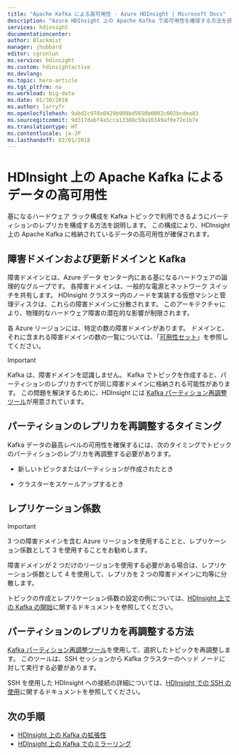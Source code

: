 ```yaml
---
title: "Apache Kafka による高可用性 - Azure HDInsight | Microsoft Docs"
description: "Azure HDInsight 上の Apache Kafka で高可用性を確保する方法を説明します。 Kafka でパーティションのレプリカを再調整し、HDInsight が含まれている Azure リージョン内のさまざまな障害ドメインに配置されるようにする方法を説明します。"
services: hdinsight
documentationcenter: 
author: Blackmist
manager: jhubbard
editor: cgronlun
ms.service: hdinsight
ms.custom: hdinsightactive
ms.devlang: 
ms.topic: hero-article
ms.tgt_pltfrm: na
ms.workload: big-data
ms.date: 01/30/2018
ms.author: larryfr
ms.openlocfilehash: 9abd2c970a0429b908bd5650b0002c002bcdea83
ms.sourcegitcommit: 9d317dabf4a5cca13308c50a10349af0e72e1b7e
ms.translationtype: HT
ms.contentlocale: ja-JP
ms.lasthandoff: 02/01/2018
---
```

# <a name="high-availability-of-your-data-with-apache-kafka-on-hdinsight"></a>HDInsight 上の Apache Kafka によるデータの高可用性

基になるハードウェア ラック構成を Kafka トピックで利用できるようにパーティションのレプリカを構成する方法を説明します。 この構成により、HDInsight 上の Apache Kafka に格納されているデータの高可用性が確保されます。

## <a name="fault-and-update-domains-with-kafka"></a>障害ドメインおよび更新ドメインと Kafka

障害ドメインとは、Azure データ センター内にある基になるハードウェアの論理的なグループです。 各障害ドメインは、一般的な電源とネットワーク スイッチを共有します。 HDInsight クラスター内のノードを実装する仮想マシンと管理ディスクは、これらの障害ドメインに分散されます。 このアーキテクチャにより、物理的なハードウェア障害の潜在的な影響が制限されます。

各 Azure リージョンには、特定の数の障害ドメインがあります。 ドメインと、それに含まれる障害ドメインの数の一覧については、「[可用性セット](../../virtual-machines/windows/regions-and-availability.md#availability-sets)」を参照してください。

> [!IMPORTANT]
> Kafka は、障害ドメインを認識しません。 Kafka でトピックを作成すると、パーティションのレプリカすべてが同じ障害ドメインに格納される可能性があります。 この問題を解決するために、HDInsight には [Kafka パーティション再調整ツール](https://github.com/hdinsight/hdinsight-kafka-tools)が用意されています。

## <a name="when-to-rebalance-partition-replicas"></a>パーティションのレプリカを再調整するタイミング

Kafka データの最高レベルの可用性を確保するには、次のタイミングでトピックのパーティションのレプリカを再調整する必要があります。

* 新しいトピックまたはパーティションが作成されたとき

* クラスターをスケールアップするとき

## <a name="replication-factor"></a>レプリケーション係数

> [!IMPORTANT]
> 3 つの障害ドメインを含む Azure リージョンを使用することと、レプリケーション係数として 3 を使用することをお勧めします。

障害ドメインが 2 つだけのリージョンを使用する必要がある場合は、レプリケーション係数として 4 を使用して、レプリカを 2 つの障害ドメインに均等に分散します。

トピックの作成とレプリケーション係数の設定の例については、[HDInsight 上での Kafka の開始](apache-kafka-get-started.md)に関するドキュメントを参照してください。

## <a name="how-to-rebalance-partition-replicas"></a>パーティションのレプリカを再調整する方法

[Kafka パーティション再調整ツール](https://github.com/hdinsight/hdinsight-kafka-tools)を使用して、選択したトピックを再調整します。 このツールは、SSH セッションから Kafka クラスターのヘッド ノードに対して実行する必要があります。

SSH を使用した HDInsight への接続の詳細については、[HDInsight での SSH の使用](../hdinsight-hadoop-linux-use-ssh-unix.md)に関するドキュメントを参照してください。

## <a name="next-steps"></a>次の手順

* [HDInsight 上の Kafka の拡張性](apache-kafka-scalability.md)
* [HDInsight 上の Kafka でのミラーリング](apache-kafka-mirroring.md)
